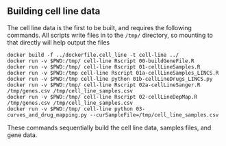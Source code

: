 ## Building cell line data
The cell line data is the first to be built, and requires the
following commands. All scripts write files in to the `/tmp/`
directory, so mounting to that directly will help output the files

```
docker build -f ../dockerfile.cell_line -t cell-line ../
docker run -v $PWD:/tmp/ cell-line Rscript 00-buildGeneFile.R
docker run -v $PWD:/tmp/ cell-line Rscript 01-cellLineSamples.R
docker run -v $PWD:/tmp cell-line Rscript 01a-cellLineSamples_LINCS.R
docker run -v $PWD:/tmp cell-line python 01b-cellLineDrugs_LINCS.py
docker run -v $PWD:/tmp/ cell-line Rscript 02a-cellLineSanger.R /tmp/genes.csv /tmp/cell_line_samples.csv
docker run -v $PWD:/tmp/ cell-line Rscript 02-cellLineDepMap.R /tmp/genes.csv /tmp/cell_line_samples.csv
docker run -v $PWD:/tmp/ cell-line python 03-curves_and_drug_mapping.py --curSampleFile=/tmp/cell_line_samples.csv
```

These commands sequentially build the cell line data, samples files, and gene data. 
